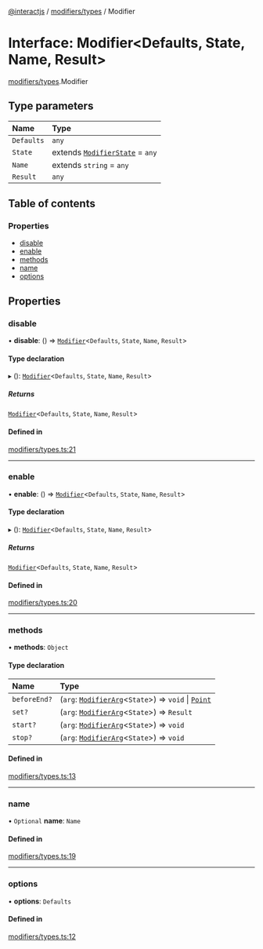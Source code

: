 [@interactjs](../README.md) / [modifiers/types](../modules/modifiers_types.md) / Modifier

# Interface: Modifier\<Defaults, State, Name, Result\>

[modifiers/types](../modules/modifiers_types.md).Modifier

## Type parameters

| Name | Type |
| :------ | :------ |
| `Defaults` | `any` |
| `State` | extends [`ModifierState`](../modules/modifiers_types.md#modifierstate) = `any` |
| `Name` | extends `string` = `any` |
| `Result` | `any` |

## Table of contents

### Properties

- [disable](modifiers_types.Modifier.md#disable)
- [enable](modifiers_types.Modifier.md#enable)
- [methods](modifiers_types.Modifier.md#methods)
- [name](modifiers_types.Modifier.md#name)
- [options](modifiers_types.Modifier.md#options)

## Properties

### disable

• **disable**: () => [`Modifier`](modifiers_types.Modifier.md)\<`Defaults`, `State`, `Name`, `Result`\>

#### Type declaration

▸ (): [`Modifier`](modifiers_types.Modifier.md)\<`Defaults`, `State`, `Name`, `Result`\>

##### Returns

[`Modifier`](modifiers_types.Modifier.md)\<`Defaults`, `State`, `Name`, `Result`\>

#### Defined in

[modifiers/types.ts:21](https://github.com/TheRakeshPurohit/interact.js/blob/d3d47461/packages/@interactjs/modifiers/types.ts#L21)

___

### enable

• **enable**: () => [`Modifier`](modifiers_types.Modifier.md)\<`Defaults`, `State`, `Name`, `Result`\>

#### Type declaration

▸ (): [`Modifier`](modifiers_types.Modifier.md)\<`Defaults`, `State`, `Name`, `Result`\>

##### Returns

[`Modifier`](modifiers_types.Modifier.md)\<`Defaults`, `State`, `Name`, `Result`\>

#### Defined in

[modifiers/types.ts:20](https://github.com/TheRakeshPurohit/interact.js/blob/d3d47461/packages/@interactjs/modifiers/types.ts#L20)

___

### methods

• **methods**: `Object`

#### Type declaration

| Name | Type |
| :------ | :------ |
| `beforeEnd?` | (`arg`: [`ModifierArg`](modifiers_types.ModifierArg.md)\<`State`\>) => `void` \| [`Point`](core_types.Point.md) |
| `set?` | (`arg`: [`ModifierArg`](modifiers_types.ModifierArg.md)\<`State`\>) => `Result` |
| `start?` | (`arg`: [`ModifierArg`](modifiers_types.ModifierArg.md)\<`State`\>) => `void` |
| `stop?` | (`arg`: [`ModifierArg`](modifiers_types.ModifierArg.md)\<`State`\>) => `void` |

#### Defined in

[modifiers/types.ts:13](https://github.com/TheRakeshPurohit/interact.js/blob/d3d47461/packages/@interactjs/modifiers/types.ts#L13)

___

### name

• `Optional` **name**: `Name`

#### Defined in

[modifiers/types.ts:19](https://github.com/TheRakeshPurohit/interact.js/blob/d3d47461/packages/@interactjs/modifiers/types.ts#L19)

___

### options

• **options**: `Defaults`

#### Defined in

[modifiers/types.ts:12](https://github.com/TheRakeshPurohit/interact.js/blob/d3d47461/packages/@interactjs/modifiers/types.ts#L12)
